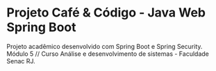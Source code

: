 # Projeto Café &  Código - Java Web Spring Boot
Projeto acadêmico desenvolvido com Spring Boot e Spring Security.
Módulo 5 // Curso Análise e desenvolvimento de sistemas - Faculdade Senac RJ.
